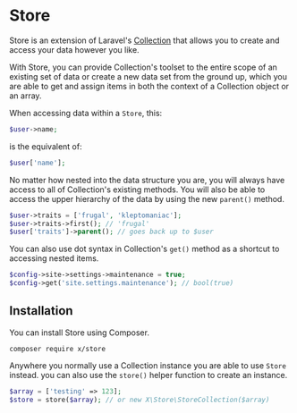 # Store
Store is an extension of Laravel's [Collection](https://laravel.com/docs/5.6/collections) that allows you to create and access your data however you like.

With Store, you can provide Collection's toolset to the entire scope of an existing set of data or create a new data set from the ground up, which you are able to get and assign items in both the context of a Collection object or an array.

When accessing data within a `Store`, this:
```php
$user->name;
```
is the equivalent of:
```php
$user['name'];
```
No matter how nested into the data structure you are, you will always have access to all of Collection's existing methods. You will also be able to access the upper hierarchy of the data by using the new `parent()` method.
```php
$user->traits = ['frugal', 'kleptomaniac'];
$user->traits->first(); // 'frugal'
$user['traits']->parent(); // goes back up to $user
```

You can also use dot syntax in Collection's `get()` method as a shortcut to accessing nested items.
```php
$config->site->settings->maintenance = true;
$config->get('site.settings.maintenance'); // bool(true)
```

## Installation
You can install Store using Composer.
```
composer require x/store
```
Anywhere you normally use a Collection instance you are able to use `Store` instead. you can also use the `store()` helper function to create an instance.
```php
$array = ['testing' => 123];
$store = store($array); // or new X\Store\StoreCollection($array)
```